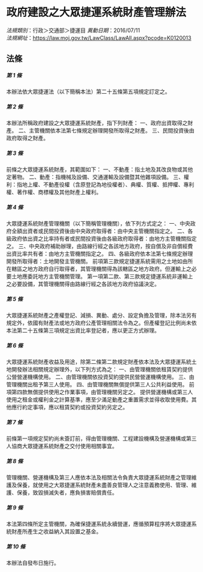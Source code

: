 # 政府建設之大眾捷運系統財產管理辦法

*法規類別*：行政＞交通部＞捷運目
*異動日期*：2016/07/11  
*法規網址*：https://law.moj.gov.tw/LawClass/LawAll.aspx?pcode=K0120013



## 法條
##### 第 1 條
本辦法依大眾捷運法（以下簡稱本法）第二十五條第五項規定訂定之。

##### 第 2 條
本辦法所稱政府建設之大眾捷運系統財產，指下列財產：
一、政府出資取得之財產。
二、主管機關依本法第七條規定辦理開發所取得之財產。
三、民間投資後由政府取得之財產。

##### 第 3 條
前條之大眾捷運系統財產，其範圍如下：
一、不動產：指土地及其改良物或其他定著物。
二、動產：指機械及設備、交通運輸及設備暨其他雜項設備。
三、權利：指地上權、不動產役權（含原登記為地役權者）、典權、質權、抵押權、專利權、著作權、商標權及其他財產上權利。

##### 第 4 條
大眾捷運系統財產管理機關（以下簡稱管理機關），依下列方式定之：
一、中央政府全額出資者或民間投資後由中央政府取得者：由中央主管機關指定之。
二、各級政府依出資之比率持有者或民間投資後由各級政府取得者：由地方主管機關指定之。
三、中央政府補助辦理，由路線行經之各該地方政府，按自償及非自償經費出資比率共有者：由地方主管機關指定之。
四、各級政府依本法第七條規定辦理開發所取得者：土地開發主管機關。
前項第三款規定捷運系統需用之土地如由所在轄區之地方政府自行取得者，其管理機關得為該轄區之地方政府。但運輸上之必要土地應委託地方主管機關管理。
第一項第二款、第三款規定捷運系統非運輸上之必要設備，其管理機關得由路線行經之各該地方政府協議決定。

##### 第 5 條
大眾捷運系統財產之產權登記、減損、異動、處分、設定負擔及管理，除本法另有規定外，依國有財產法或地方政府公產管理相關法令為之。但產權登記比例尚未依本法第二十五條第三項規定出資比率登記者，應以更正方式辦理。

##### 第 6 條
大眾捷運系統財產收益及用途，除第二條第二款規定財產依本法及大眾捷運系統土地開發辦法相關規定辦理外，以下列方式為之：
一、由管理機關依租賃契約提供公營營運機構使用。
二、由管理機關依投資契約提供民營營運機構使用。
三、由管理機關出租予第三人使用。
四、由管理機關無償提供第三人公共利益使用。
前項第四款無償提供使用之作業事項，由管理機關另定之。
提供營運機構或第三人使用之租金或權利金之計算基準，應至少滿足動產之重置需求並得收取使用費。其他應行約定事項，應以租賃契約或投資契約另定之。

##### 第 7 條
前條第一項規定契約尚未簽訂前，得由管理機關、工程建設機構及營運機構或第三人協商大眾捷運系統財產之交付使用相關事宜。

##### 第 8 條
管理機關、營運機構及第三人應依本法及相關法令負責大眾捷運系統財產之管理維護及保養，就使用之大眾捷運系統財產未盡善良管理人之注意義務使用、管理、維護、保養，致毀損滅失者，應負損害賠償責任。

##### 第 9 條
本法第四條所定主管機關，為確保捷運系統永續營運，應循預算程序將大眾捷運系統財產所產生之收益納入其設置之基金。

##### 第 10 條
本辦法自發布日施行。


